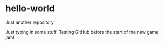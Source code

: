 # hello-world
Just another repository

Just typing in some stuff. Testing GitHub before the start of the new game jam!
